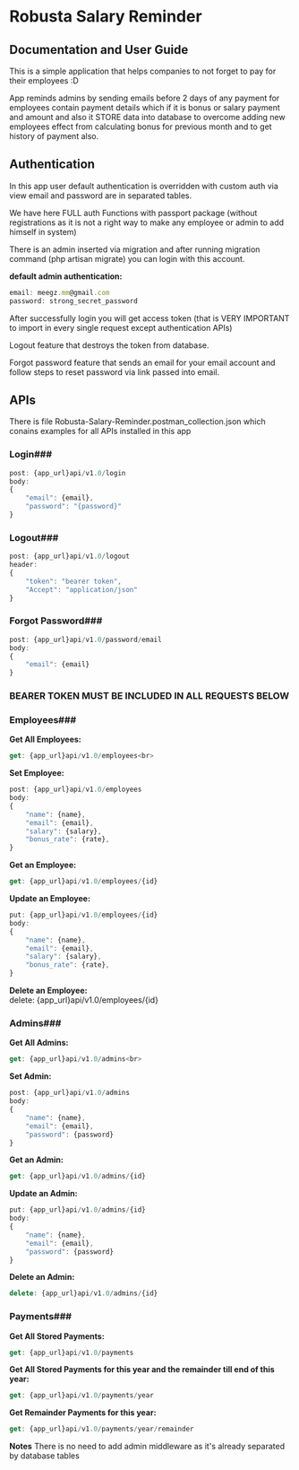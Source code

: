 # Robusta Salary Reminder #

## Documentation and User Guide ##
This is a simple application that helps companies to not forget to pay for their employees :D

App reminds admins by sending emails before 2 days of any payment for employees contain payment details which if it is bonus or salary payment and amount and also it STORE data into database to overcome adding new employees effect from calculating bonus for previous month and to get history of payment also.

## Authentication ##
In this app user default authentication is overridden with custom auth via view email and password are in separated tables.

We have here FULL auth Functions with passport package (without registrations as it is not a right way to make any employee or admin to add himself in system)

There is an admin inserted via migration and after running migration command (php artisan migrate) you can login with this account.

**default admin authentication:**<br>
```javascript
email: meegz.mm@gmail.com
password: strong_secret_password
```
After successfully login you will get access token (that is VERY IMPORTANT to import in every single request except authentication APIs)

Logout feature that destroys the token from database.

Forgot password feature that sends an email for your email account and follow steps to reset password via link passed into email.


## APIs ##
There is file Robusta-Salary-Reminder.postman_collection.json which conains examples for all APIs installed in this app

### Login### <br>
```javascript
post: {app_url}api/v1.0/login
body:
{
	"email": {email},
	"password": "{password}"
}
```

### Logout### <br>
```javascript
post: {app_url}api/v1.0/logout
header:
{
    "token": "bearer token",
    "Accept": "application/json"
}
```

### Forgot Password### <br>
```javascript
post: {app_url}api/v1.0/password/email
body:
{
	"email": {email}
}
```

### BEARER TOKEN MUST BE INCLUDED IN ALL REQUESTS BELOW ###

### Employees###<br>
**Get All Employees:**<br>
```javascript
get: {app_url}api/v1.0/employees<br>
```
**Set Employee:**<br>
```javascript
post: {app_url}api/v1.0/employees
body:
{
    "name": {name},
    "email": {email},
    "salary": {salary},
    "bonus_rate": {rate},
}
```

**Get an Employee:**<br>
```javascript
get: {app_url}api/v1.0/employees/{id}
```
**Update an Employee:**<br>
```javascript
put: {app_url}api/v1.0/employees/{id}
body:
{
    "name": {name},
    "email": {email},
    "salary": {salary},
    "bonus_rate": {rate},
}
```
**Delete an Employee:**<br>
delete: {app_url}api/v1.0/employees/{id}<br>

### Admins###<br>
**Get All Admins:**<br>
```javascript
get: {app_url}api/v1.0/admins<br>
```
**Set Admin:**<br>
```javascript
post: {app_url}api/v1.0/admins
body:
{
    "name": {name},
    "email": {email},
    "password": {password}
}
```

**Get an Admin:**<br>
```javascript
get: {app_url}api/v1.0/admins/{id}
```
**Update an Admin:**<br>
```javascript
put: {app_url}api/v1.0/admins/{id}
body:
{
    "name": {name},
    "email": {email},
    "password": {password}
}
```

**Delete an Admin:**<br>
```javascript
delete: {app_url}api/v1.0/admins/{id}
```
### Payments###<br>
**Get All Stored Payments:**<br>
```javascript
get: {app_url}api/v1.0/payments
```
**Get All Stored Payments for this year and the remainder till end of this year:**<br>
```javascript
get: {app_url}api/v1.0/payments/year
```
**Get Remainder Payments for this year:**<br>
```javascript
get: {app_url}api/v1.0/payments/year/remainder
```


**Notes**
There is no need to add admin middleware as it's already separated by database tables